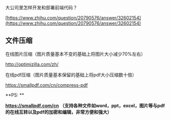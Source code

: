 大公司里怎样开发和部署前端代码？

[https://www.zhihu.com/question/20790576/answer/32602154](https://www.zhihu.com/question/20790576/answer/32602154)



## 文件压缩

在线图片压缩（图片质量基本不变的基础上将图片大小减少70%左右）

http://optimizilla.com/zh/

在线pdf压缩（图片质量基本保留的基础上将pdf大小压缩数十倍）

https://smallpdf.com/cn/compress-pdf

**PS: **

**https://smallpdf.com/cn （支持各种文件如word，ppt，excel，图片等与pdf的在线互转以及pdf的加密和编辑，非常方便和强大）**

